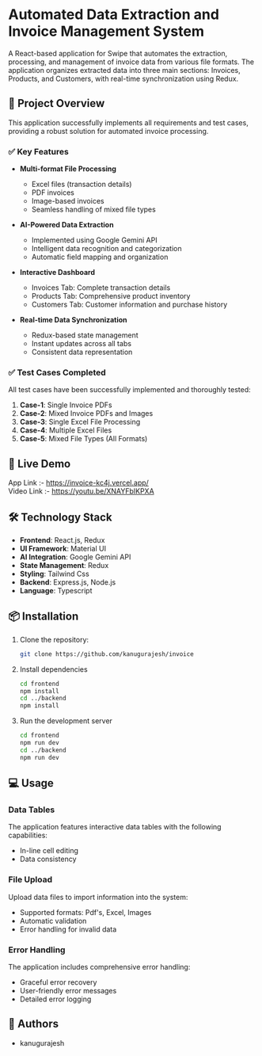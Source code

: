 # Automated Data Extraction and Invoice Management System

A React-based application for Swipe that automates the extraction, processing, and management of invoice data from various file formats. The application organizes extracted data into three main sections: Invoices, Products, and Customers, with real-time synchronization using Redux.

## 🎯 Project Overview

This application successfully implements all requirements and test cases, providing a robust solution for automated invoice processing.

### ✅ Key Features

- **Multi-format File Processing**
  - Excel files (transaction details)
  - PDF invoices
  - Image-based invoices
  - Seamless handling of mixed file types

- **AI-Powered Data Extraction**
  - Implemented using Google Gemini API
  - Intelligent data recognition and categorization
  - Automatic field mapping and organization

- **Interactive Dashboard**
  - Invoices Tab: Complete transaction details
  - Products Tab: Comprehensive product inventory
  - Customers Tab: Customer information and purchase history

- **Real-time Data Synchronization**
  - Redux-based state management
  - Instant updates across all tabs
  - Consistent data representation

### ✅ Test Cases Completed

All test cases have been successfully implemented and thoroughly tested:

1. **Case-1**: Single Invoice PDFs
2. **Case-2**: Mixed Invoice PDFs and Images
3. **Case-3**: Single Excel File Processing
4. **Case-4**: Multiple Excel Files
5. **Case-5**: Mixed File Types (All Formats)

## 🚀 Live Demo

App Link :- https://invoice-kc4j.vercel.app/
<br />
Video Link :- https://youtu.be/XNAYFbIKPXA

<!-- TODO: Add live demo link -->

## 🛠️ Technology Stack

- **Frontend**: React.js, Redux
- **UI Framework**: Material UI
- **AI Integration**: Google Gemini API
- **State Management**: Redux
- **Styling**: Tailwind Css
- **Backend**: Express.js, Node.js
- **Language**: Typescript

## 📦 Installation

1. Clone the repository:
   ```bash
   git clone https://github.com/kanugurajesh/invoice
   ```

2. Install dependencies
   ```bash
   cd frontend
   npm install
   cd ../backend
   npm install
   ```

3. Run the development server
   ```bash
   cd frontend
   npm run dev
   cd ../backend
   npm run dev
   ```

## 💻 Usage

### Data Tables
The application features interactive data tables with the following capabilities:
- In-line cell editing
- Data consistency

### File Upload
Upload data files to import information into the system:
- Supported formats: Pdf's, Excel, Images
- Automatic validation
- Error handling for invalid data

### Error Handling
The application includes comprehensive error handling:
- Graceful error recovery
- User-friendly error messages
- Detailed error logging

## 👥 Authors

- kanugurajesh
